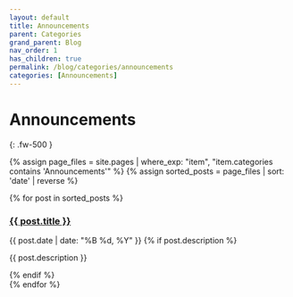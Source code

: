 ```yaml
---
layout: default
title: Announcements
parent: Categories
grand_parent: Blog
nav_order: 1
has_children: true
permalink: /blog/categories/announcements
categories: [Announcements]
---
```


# Announcements
{: .fw-500 }

{% assign page_files = site.pages | where_exp: "item", "item.categories contains 'Announcements'" %}
{% assign sorted_posts = page_files | sort: 'date' | reverse %}

{% for post in sorted_posts %}
  <article class="post-preview mb-5">
    <h3>
      <a href="{{ post.url | relative_url }}">{{ post.title }}</a>
    </h3>
    <time datetime="{{ post.date | date_to_xmlschema }}" class="fw-500">{{ post.date | date: "%B %d, %Y" }}</time>
    {% if post.description %}
      <p>{{ post.description }}</p>
    {% endif %}
  </article>
{% endfor %}
